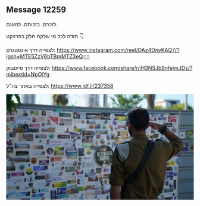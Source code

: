 ## Message 12259

לזכרם. בזכותם. למענם.

תודה לכל מי שלקח חלק בפרויקט 👇

לצפייה דרך אינסטגרם:
https://www.instagram.com/reel/DAz4DnvKAQ7/?igsh=MTE5ZzV6bTBmMTZ3eQ==

לצפייה דרך פייסבוק:
https://www.facebook.com/share/r/iH3NSJb9nfejmJDs/?mibextid=NpOjYg

לצפייה באתר צה"ל:
https://www.idf.il/237358

![Photo](12259/12259_photo.jpg)
